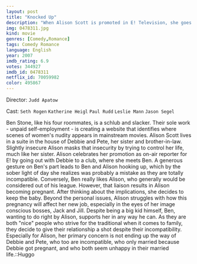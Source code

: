```yaml
---
layout: post
title: "Knocked Up"
description: "When Alison Scott is promoted in E! Television, she goes to a night-club to celebrate with her older married sister Debbie. Alison meets the pothead reckless Ben Stone and while having a small talk with Ben, Debbie's husband Pete calls her to tell that their daughter has chicken pox. Debbie leaves the place but Allison stays with Ben, drinking and dancing along all night; completely wasted, they end up having a one night stand. Ben does not use a condom and eight weeks later, Allison discovers that she is pregnan.."
img: 0478311.jpg
kind: movie
genres: [Comedy,Romance]
tags: Comedy Romance 
language: English
year: 2007
imdb_rating: 6.9
votes: 344927
imdb_id: 0478311
netflix_id: 70059982
color: 495867
---
```

Director: `Judd Apatow`  

Cast: `Seth Rogen` `Katherine Heigl` `Paul Rudd` `Leslie Mann` `Jason Segel` 

Ben Stone, like his four roommates, is a schlub and slacker. Their sole work - unpaid self-employment - is creating a website that identifies where scenes of women's nudity appears in mainstream movies. Alison Scott lives in a suite in the house of Debbie and Pete, her sister and brother-in-law. Slightly insecure Alison masks that insecurity by trying to control her life, much like her sister. Alison celebrates her promotion as on-air reporter for E! by going out with Debbie to a club, where she meets Ben. A generous gesture on Ben's part leads to Ben and Alison hooking up, which by the sober light of day she realizes was probably a mistake as they are totally incompatible. Conversely, Ben really likes Alison, who generally would be considered out of his league. However, that liaison results in Alison becoming pregnant. After thinking about the implications, she decides to keep the baby. Beyond the personal issues, Alison struggles with how this pregnancy will affect her new job, especially in the eyes of her image conscious bosses, Jack and Jill. Despite being a big kid himself, Ben, wanting to do right by Alison, supports her in any way he can. As they are both "nice" people who strive for the traditional when it comes to family, they decide to give their relationship a shot despite their incompatibility. Especially for Alison, her primary concern is not ending up the way of Debbie and Pete, who too are incompatible, who only married because Debbie got pregnant, and who both seem unhappy in their married life.::Huggo